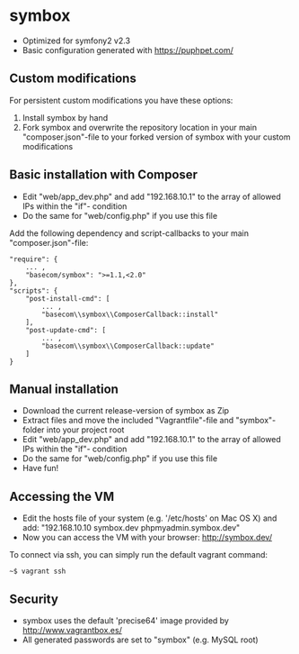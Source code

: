 symbox
======

 * Optimized for symfony2 v2.3
 * Basic configuration generated with https://puphpet.com/


Custom modifications
--------------------

For persistent custom modifications you have these options:

 1. Install symbox by hand
 2. Fork symbox and overwrite the repository location in your main "composer.json"-file to your forked version of symbox with your custom modifications


Basic installation with Composer
--------------------------------

 * Edit "web/app_dev.php" and add "192.168.10.1" to the array of allowed IPs within the "if"- condition
 * Do the same for "web/config.php" if you use this file

Add the following dependency and script-callbacks to your main "composer.json"-file:

    "require": {
        ... ,
        "basecom/symbox": ">=1.1,<2.0"
    },
    "scripts": {
        "post-install-cmd": [
            ... ,
            "basecom\\symbox\\ComposerCallback::install"
        ],
        "post-update-cmd": [
            ... ,
            "basecom\\symbox\\ComposerCallback::update"
        ]
    }


Manual installation
-------------------

 * Download the current release-version of symbox as Zip
 * Extract files and move the included "Vagrantfile"-file and "symbox"-folder into your project root
 * Edit "web/app_dev.php" and add "192.168.10.1" to the array of allowed IPs within the "if"- condition
 * Do the same for "web/config.php" if you use this file
 * Have fun!


Accessing the VM
----------------

 * Edit the hosts file of your system (e.g. '/etc/hosts' on Mac OS X) and add: "192.168.10.10 symbox.dev phpmyadmin.symbox.dev"
 * Now you can access the VM with your browser: http://symbox.dev/

To connect via ssh, you can simply run the default vagrant command:

    ~$ vagrant ssh


Security
--------

 * symbox uses the default 'precise64' image provided by http://www.vagrantbox.es/
 * All generated passwords are set to "symbox" (e.g. MySQL root)

